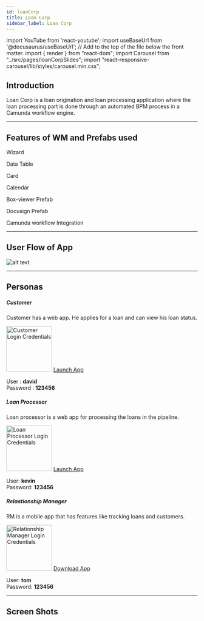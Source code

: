 ```yaml
---
id: loanCorp
title: Loan Corp
sidebar_label: Loan Corp
---
```


import YouTube from 'react-youtube';
import useBaseUrl from '@docusaurus/useBaseUrl'; // Add to the top of the file below the front matter.
import { render } from "react-dom";
import Carousel from "../src/pages/loanCorpSlides";
import "react-responsive-carousel/lib/styles/carousel.min.css";


## Introduction

Loan Corp is a loan origination and loan processing  application where the loan processing part is done through an automated BPM process in a Camunda workflow engine.

<!-- <YouTube videoId="Fhie1OW8SOY" /> -->

---

## Features of WM and Prefabs used

<!-- 1. **Form wizard**
2. **Data table**
3. **Cards**
4. **Calendar**
5. **Box-viewer prefab**
6. **Docusign prefab**
7. **Camunda workflow integration** -->
<div className="container margin-top--lg">
  <div className="row">
    <div className="col text--center padding--none">
      <span className="fe-icon wizard"></span>
      <p>Wizard</p>
    </div>
    <div className="col text--center padding--none">
      <span className="fe-icon data-table"></span>
      <p>Data Table</p>
    </div>
    <div className="col text--center padding--none">
      <span className="fe-icon card"></span>
      <p>Card</p>
    </div>
    <div className="col text--center padding--none">
      <span className="fe-icon calendar"></span>
      <p>Calendar</p>
    </div>
  </div>
  <div className="row">
    <div className="col col--1"></div>
    <div className="col text--center padding--none">
      <span className="fe-icon box-viewer padding--sm"></span>
      <p>Box-viewer Prefab</p>
    </div>
    <div className="col text--center padding--none">
      <span className="fe-icon docusign padding--xs"></span>
      <p>Docusign Prefab</p>
    </div>
    <div className="col text--center padding--none">
      <span className="fe-icon camunda padding--none"></span>
      <p>Camunda workflow Integration</p>
    </div>
    <div className="col col--1"></div>
  </div>
</div>


---

## User Flow of App

![alt text](/img/loanCorp/workflow.svg 'User Flow of Loan Corp App') 

<!-- - The user flow starts with a customer looking at the details of a suggested product of this particular finance provider. He likes the product, in this case a mortgage and opts to apply for it.
- He is provided with a multi stage form where he gets a preview of his profile information in the first section.
- In the second section he provides the Property details with address.
- In the third section he provides the mortgage details and then uploads the required document.
In this case a sample W2 form.  
- The loan application gets generated on submission and moves to the Loan processor app. 
- On login into his app the loan processing officer can see this “New Loan” application. He goes to the details and processes the W2 section of the application.
- On submission of details the Camunda workflow engine process gets invoked.
- If the loan amount is less than 30 times the wages it gets auto approved by the BPM engine automatically. 
- If the loan amount is more than 60 times the wage than the loan gets rejected automatically by the BPM engine. And if the wage is somewhere in between these two conditions then loan status gets changed to “Site Visit”. A notification goes to the mobile app of the Relationship Manager requesting him for a site visit for that particular loan. 
- The RM pays the property a visit and sends his feedback to the loan processor via his mobile app.
- This triggers the change of the loan status to “Final review” from “Site visit”.
- The Loan processor views this feedback in his app and manually decides to either approve or reject the loan.
- This invokes another camunda process to update the loan status to Approve or Reject. -->


---

## Personas

<!-- 1. Relationship Manager, it is a mobile application that has features like tracking loans and customers.

  - It also has a part where he can provide feedback about mortgage properties if requested for a site visit by the back office processor.
  - User: tom
  - Password: 123456
  - APK url: https://docs.google.com/document/d/19YxI_PJwFSJDIqHJLvDfP53cFihg18nDoU524x


2. Customer has a web app. He applies for a loan and can view his loan status.
  - User: david
  - Password: 123456

3. Loan processor is a web app for processing the loans in the pipeline.
  - User: kevin
  - Password: 123456 -->

<section>
  <div className="container">
    <div className="row">
      <div className="col card text--center margin--sm padding--none">
        <div className="">
          <h5 className="card__header margin-bottom--none padding-horiz--none">
            Customer
          </h5>
          <div className="card__body">
            <p>Customer has a web app. He applies for a loan and can view his loan status.</p>
            <img alt="Customer Login Credentials" src={useBaseUrl('img/loanCorp/customer.png')} height="120px"/>
            <a href="http://pkcm4t2v2gzf.cloud.wavemakeronline.com/Herdius/#/myAccount" target="_blank" className="button button--primary button--outline margin-bottom--sm">Launch App</a>
            <p>User : <b>david</b> <br/> Password : <b>123456</b></p>
          </div>
        </div>
      </div>
      <div className="col card text--center margin--sm padding--none">
        <div className="">
          <h5 className="card__header margin-bottom--none padding-horiz--none">
            Loan Processor
          </h5>
          <div className="card__body">
            <p>Loan processor is a web app for processing the loans in the pipeline.</p>
            <img alt="Loan Processor Login Credentials" src={useBaseUrl('img/loanCorp/loan_processor.png')} height="120px"/>
            <a href="http://pk51rnzxw91h.cloud.wavemakeronline.com/LoanProcessor/#/Main" target="_blank" className="button button--primary button--outline margin-bottom--sm">Launch App</a>
            <p>User: <b>kevin</b> <br/> Password: <b>123456</b></p>
          </div>
        </div>
      </div>
      <div className="col card text--center margin--sm padding--none">
        <div className="">
          <h5 className="card__header margin-bottom--none padding-horiz--none">
            Relastionship Manager
          </h5>
          <div className="card__body">
          <p>RM is a mobile app that has features like tracking loans and customers.</p>
          <img alt="Relationship Manager Login Credentials" src={useBaseUrl('img/loanCorp/relationship_manager.png')} height="120px"/>
            <a href={useBaseUrl('img/loanCorp/loanCorp_RM.apk')} target="_blank" download className="button button--primary button--outline margin-bottom--sm">Download App</a>
            <p>User: <b>tom</b> <br/> Password: <b>123456</b></p>
          </div>
        </div>
      </div>
    </div>
  </div>
</section>


---

## Screen Shots

<Carousel />

<!-- ![alt text](/img/loanCorp/LoanCorp1.png 'Loan Corp') -->


